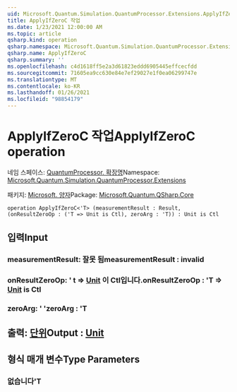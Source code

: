 ```yaml
---
uid: Microsoft.Quantum.Simulation.QuantumProcessor.Extensions.ApplyIfZeroC
title: ApplyIfZeroC 작업
ms.date: 1/23/2021 12:00:00 AM
ms.topic: article
qsharp.kind: operation
qsharp.namespace: Microsoft.Quantum.Simulation.QuantumProcessor.Extensions
qsharp.name: ApplyIfZeroC
qsharp.summary: ''
ms.openlocfilehash: c4d1618ff5e2a3d61823eddd6905445effcecfdd
ms.sourcegitcommit: 71605ea9cc630e84e7ef29027e1f0ea06299747e
ms.translationtype: MT
ms.contentlocale: ko-KR
ms.lasthandoff: 01/26/2021
ms.locfileid: "98854179"
---
```

# <a name="applyifzeroc-operation"></a><span data-ttu-id="89ef2-102">ApplyIfZeroC 작업</span><span class="sxs-lookup"><span data-stu-id="89ef2-102">ApplyIfZeroC operation</span></span>

<span data-ttu-id="89ef2-103">네임 스페이스: [QuantumProcessor. 확장명](xref:Microsoft.Quantum.Simulation.QuantumProcessor.Extensions)</span><span class="sxs-lookup"><span data-stu-id="89ef2-103">Namespace: [Microsoft.Quantum.Simulation.QuantumProcessor.Extensions](xref:Microsoft.Quantum.Simulation.QuantumProcessor.Extensions)</span></span>

<span data-ttu-id="89ef2-104">패키지: [Microsoft. 양자](https://nuget.org/packages/Microsoft.Quantum.QSharp.Core)</span><span class="sxs-lookup"><span data-stu-id="89ef2-104">Package: [Microsoft.Quantum.QSharp.Core](https://nuget.org/packages/Microsoft.Quantum.QSharp.Core)</span></span>




```qsharp
operation ApplyIfZeroC<'T> (measurementResult : Result, (onResultZeroOp : ('T => Unit is Ctl), zeroArg : 'T)) : Unit is Ctl
```


## <a name="input"></a><span data-ttu-id="89ef2-105">입력</span><span class="sxs-lookup"><span data-stu-id="89ef2-105">Input</span></span>

### <a name="measurementresult--__invalidresult__"></a><span data-ttu-id="89ef2-106">measurementResult: __잘못 <Result> 됨__</span><span class="sxs-lookup"><span data-stu-id="89ef2-106">measurementResult : __invalid<Result>__</span></span>




### <a name="onresultzeroop--t--unit--is-ctl"></a><span data-ttu-id="89ef2-107">onResultZeroOp: ' t => [Unit](xref:microsoft.quantum.lang-ref.unit)  이 Ctl입니다.</span><span class="sxs-lookup"><span data-stu-id="89ef2-107">onResultZeroOp : 'T => [Unit](xref:microsoft.quantum.lang-ref.unit)  is Ctl</span></span>




### <a name="zeroarg--t"></a><span data-ttu-id="89ef2-108">zeroArg: ' '</span><span class="sxs-lookup"><span data-stu-id="89ef2-108">zeroArg : 'T</span></span>





## <a name="output--unit"></a><span data-ttu-id="89ef2-109">출력: [단위](xref:microsoft.quantum.lang-ref.unit)</span><span class="sxs-lookup"><span data-stu-id="89ef2-109">Output : [Unit](xref:microsoft.quantum.lang-ref.unit)</span></span>



## <a name="type-parameters"></a><span data-ttu-id="89ef2-110">형식 매개 변수</span><span class="sxs-lookup"><span data-stu-id="89ef2-110">Type Parameters</span></span>

### <a name="t"></a><span data-ttu-id="89ef2-111">없습니다</span><span class="sxs-lookup"><span data-stu-id="89ef2-111">'T</span></span>

